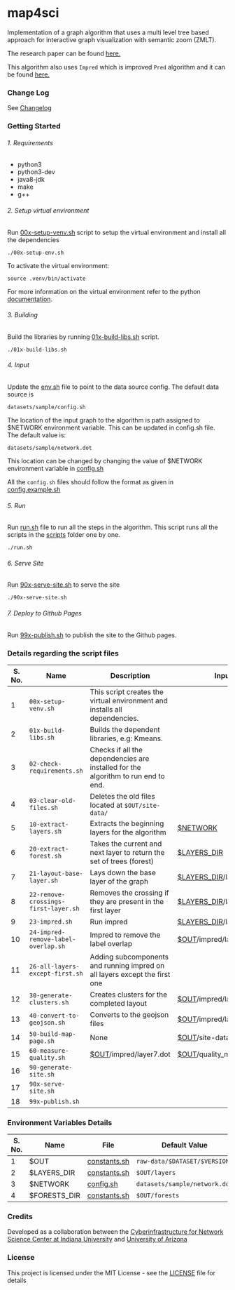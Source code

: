 # map4sci

Implementation of a graph algorithm that uses a multi level tree based approach for interactive graph visualization with semantic zoom (ZMLT).

The research paper can be found [here.](https://arxiv.org/pdf/1906.05996.pdf)

This algorithm also uses `Impred` which is improved `Pred` algorithm and it can be found [here.](https://hal.inria.fr/inria-00605921/document)

### Change Log

See [Changelog](CHANGELOG.md)

### Getting Started

###### 1. Requirements

* python3
* python3-dev
* java8-jdk
* make
* g++


###### 2. Setup virtual environment
Run [00x-setup-venv.sh](scripts/00x-setup-venv.sh) </a> script to setup the virtual environment and install all the dependencies

	./00x-setup-env.sh

To activate the virtual environment:

	source .venv/bin/activate

For more information on the virtual environment refer to the python [documentation](https://docs.python.org/3/library/venv.html).

###### 3. Building
	
Build the libraries by running [01x-build-libs.sh](scripts/01x-build-libs.sh) script.

	./01x-build-libs.sh

###### 4. Input

Update the [env.sh](env.sh) file to point to the data source config. The default data source is

	datasets/sample/config.sh

The location of the input graph to the algorithm is path assigned to $NETWORK environment variable. This can be updated in config.sh file. The default value is:

	datasets/sample/network.dot 

This location can be changed by changing the value of $NETWORK environment variable in [config.sh](datasets/sample/config.sh)

All the `config.sh` files should follow the format as given in [config.example.sh](datasets/config.example.sh)

###### 5. Run

Run [run.sh](run.sh) file to run all the steps in the algorithm. This script runs all the scripts in the [scripts](scripts) folder one by one.

	./run.sh

###### 6. Serve Site

Run [90x-serve-site.sh](scripts/90x-serve-site.sh) to serve the site

	./90x-serve-site.sh

###### 7. Deploy to Github Pages

Run [99x-publish.sh](scripts/99x-publish.sh) to publish the site to the Github pages.

### Details regarding the script files

S. No. | Name |Description | Input Location | Output Location
--- | ---| --- | --- | ---
1 | `00x-setup-venv.sh` | This script creates the virtual environment and installs all dependencies. |  |
2 | `01x-build-libs.sh` | Builds the dependent libraries, e.g: Kmeans. | |
3 | `02-check-requirements.sh` | Checks if all the dependencies are installed for the algorithm to run end to end. |  |
4 | `03-clear-old-files.sh` | Deletes the old files located at `$OUT/site-data/` |  |[$OUT](constants.sh)/site-data/  
5 | `10-extract-layers.sh` |  Extracts the beginning layers for the algorithm | [$NETWORK](datasets/sample/config.sh) | None
6 | `20-extract-forest.sh` | Takes the current and next layer to return the set of trees (forest) | [$LAYERS_DIR](constants.sh) | [$FORESTS_DIR](constants.sh)$
7 | `21-layout-base-layer.sh` | Lays down the base layer of the graph | [$LAYERS_DIR](constants.sh)/layer0.dot |  [$LAYERS_DIR](constants.sh)/layer0.dot
8 | `22-remove-crossings-first-layer.sh` | Removes the crossing if they are present in the first layer | [$LAYERS_DIR](constants.sh)/layer0.dot | None
9 | `23-impred.sh` | Run impred | [$LAYERS_DIR](constants.sh)/layer0.dot | [$OUT](constants.sh)/impred/layer0.dot
10 | `24-impred-remove-label-overlap.sh` | Impred to remove the label overlap | [$OUT](constants.sh)/impred/layer0.dot | [$OUT](constants.sh)/impred/layer0.dot
11 | `26-all-layers-except-first.sh` | Adding subcomponents and running impred on all layers except the first one |  |
12 | `30-generate-clusters.sh` | Creates clusters for the completed layout | [$OUT](constants.sh)/impred/layer7.dot | [$OUT](constants.sh)/clustered/map.svg
13 | `40-convert-to-geojson.sh` | Converts to the geojson files | [$OUT](constants.sh)/impred/layer7.dot | [$OUT](constants.sh)/clustered
14 | `50-build-map-page.sh` | None |  [$OUT](constants.sh)/site-data/visualization
15 | `60-measure-quality.sh` | [$OUT](constants.sh)/impred/layer7.dot | [$OUT](constants.sh)/quality_measurement/result.txt
16 | `90-generate-site.sh` |  |
17 | `90x-serve-site.sh` |  |  
18 | `99x-publish.sh` |  |

### Environment Variables Details

S. No. | Name | File | Default Value
--- | --- | --- | ---|
1 | $OUT | [constants.sh](constants.sh) | `raw-data/$DATASET/$VERSION`
2 | $LAYERS_DIR |[constants.sh](constants.sh) | `$OUT/layers`
3 | $NETWORK | [config.sh](datasets/sample/config.sh) | `datasets/sample/network.dot`
4 | $FORESTS_DIR | [constants.sh](constants.sh)| `$OUT/forests`

### Credits

Developed as a collaboration between the [Cyberinfrastructure for Network Science Center at Indiana University](http://cns.iu.edu/) and [University of Arizona](https://www.arizona.edu/)

### License

This project is licensed under the MIT License - see the [LICENSE](LICENSE) file for details
